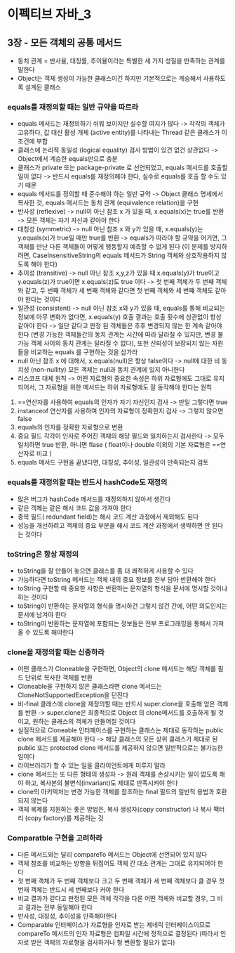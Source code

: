 # 이펙티브 자바_3
## 3장 -  모든 객체의 공통 메서드
* 동치 관계 = 반사율, 대칭률, 추이율이라는 특별한 세 가지 성질을 만족하는 관계를 말한다
* Object는 객체 생성이 가능한 클래스이긴 하지만 기본적으로는 계승해서 사용하도록 설계된 클래스

### equals를 재정의할 때는 일반 규약을 따르라
* equals 메서드는 재정의하기 쉬워 보이지만 실수할 여지가 많다 -> 각각의 객체가 고유하다, 값 대신 활성 개체 (active entity)를 나타내는 Thread 같은 클래스가 이 조건에 부합
* 클래스에 논리적 동일성 (logical equality) 검사 방법이 있건 없건 상관없다 -> Object에서 계승한 equals만으로 충분
* 클래스가 private 또는 package-private 로 선언되었고, equals 메서드를 호출할 일이 없다 -> 반드시 equals를 재정의해야 한다, 실수로 equals를 호출 할 수도 있기 때문
* equals 메서드를 정의할 때 준수해야 하는 일반 규약 -> Object 클래스 명세에서 복사한 것, equals 메서드는 동치 관계 (equivalence relation)을 구현 
* 반사성 (reflexive) -> null이 아닌 참조 x 가 있을 때, x.equals(x)는 true를 반환 -> 모든 객체는 자기 자신과 같아야 한다
* 대칭성 (symmetric) -> null 아닌 참조 x 와 y가 있을 때, x.equals(y)는 y.equals(x)가 true일 때만 true를 반환 -> equals가 따라야 할 규약을 어기면, 그 객체를 만난 다른 객체들이 어떻게 행동할지 예측할 수 없게 된다 (이 문제를 방지하려면, CaseInsensitiveString의 equals 메서드가 String 객체와 상호작용하지 않도록 해야 한다)
* 추이성 (transitive) -> null 아닌 참조 x,y,z가 있을 때 x.equals(y)가 true이고 y.equals(z)가 true이면 x.equals(z)도 true 이다 -> 첫 번째 객체가 두 번째 객체와 같고, 두 번째 객체가 세 번째 객체와 같다면 첫 번째 객체와 세 번쨰 객체도 같아야 한다는 것이다
* 일관성 (consistent) -> null 아닌 참조 x와  y가 있을 때, equals를 통해 비교되는 정보에 아무 변화가 없다면, x.equals(y) 호출 결과는 호출 횟수에 상관없이 항상 같아야 한다 -> 일단 같다고 판정 된 객체들은 추후 변경되지 않는 한 계속 같아야 한다 (변경 가능한 객체들간의 동치 관계는 시간에 따라 달라질 수 있지만, 변경 불가능 객체 사이의 동치 관계는 달라질 수 없다), 또한 신뢰성이 보장되지 않는 자원들을 비교하는 equals 를 구현하는 것을 삼가라 
* null 아닌 참조 x 에 대해서, x.equals(null)은 항상 false이다 -> null에 대한 비 동치성 (non-nullity) 모든 객체는 null과 동치 관계에 있지 아니한다
* 리스코프 대체 원칙 -> 어떤 자료형의 중요한 속성은 하위 자료형에도 그대로 유지되어서, 그 자료형을 위한 메서드는 하위 자료형에도 잘 동작해야 한다는 원칙

1. ==연산자를 사용하여 equals의 인자가 자기 자신인지 검사 -> 만일 그렇다면 true
2. instanceof 연산자를 사용하여 인자의 자료형이 정확한지 검사 -> 그렇지 않으면 false
3. equals의 인자를 정확한 자료형으로 변환 
4. 중요 필드 각각이 인자로 주어진 객체의 해당 필드와 일치하는지 검사한다 -> 모두 일치하면 true 반환, 아니면 flase ( float이나 double 이외의 기본 자료형은 ==연산자로 비교 )
5. equals 메서드 구현을 끝냈다면, 대칭성, 추이성, 일관성이 만족되는지 검토

### equals를 재정의할 때는 반드시 hashCode도 재정의
* 많은 버그가 hashCode 메서드를 재정의하지 않아서 생긴다
* 같은 객체는 같은 해시 코드 값을 가져야 한다
* 중복 필드( redundant field)는 해시 코드 계산 과정에서 제외해도 된다
* 성능을 개선하려고 객체의 중요 부분을 해시 코드 계산 과정에서 생략하면 안 된다는 것이다

### toString은 항상 재정의
* toString을 잘 만들어 놓으면 클래스를 좀 더 쾌적하게 사용할 수 있다
* 가능하다면 toString 메서드는 객체 내의 중요 정보를 전부 담아 반환해야 한다
* toString 구현할 때 중요한 사항은 반환하는 문자열의 형식을 문서에 명시할 것이냐 하는 것이다
* toString이 반환하는 문자열의 형식을 명시하건 그렇지 않건 간에, 어떤 의도인지는 문서에 남겨야 한다
* toString이 반환하는 문자열에 포함되는 정보들은 전부 프로그래밍을 통해서 가져올 수 있도록 해야한다

### clone을 재정의할 때는 신중하라
* 어떤 클래스가 Cloneable을 구현하면, Object의 clone 메서드는 해당 객체를 필드 단위로 복사한 객체를 반환
* Cloneable을 구현하지 않은 클래스라면 clone 메서드는 CloneNotSupportedException을 던진다
* 비-final 클래스에 clone을 재정의할 때는 반드시 super.clone을 호출해 얻은 객체를 반환 -> super.clone은 최종적으로 Object 의 clone메서드를 호출하게 될 것이고, 원하는 클래스의 객체가 만들어질 것이다
* 실질적으로 Cloneable 인터페이스를 구현하는 클래스는 제대로 동작하는 public clone 메서드를 제공해야 한다 -> 해당 클래스의 모든 상위 클래스가 제대로 된 public 또는 protected clone 메서드를 제공하지 않으면 일반적으로는 불가능한 일이다
* 라이브러리가 할 수 있는 일을 클라이언트에게 미루지 말라
* clone 메서드는 또 다른 형태의 생성자 -> 원래 객체를 손상시키는 일이 없도록 해야 하고, 복사본의 불변식(invariant)도 제대로 만족시켜야 한다
* clone의 아키텍처는 변경 가능한 객체를 참조하는 final 필드의 일반적 용법과 호환되지 않는다
* 객체 복제를 지원하는 좋은 방법은, 복사 생성자(copy constructor) 나 복사 팩터리 (copy factory)를 제공하는 것

### Comparatble 구현을 고려하라
* 다른 메서드와는 달리 compareTo 메서드는 Object에 선언되어 있지 않다
* 객체 참조를 비교하는 방향을 뒤집어도 객체 간 대소 관계는 그대로 유지되어야 한다
* 첫 번째 객체가 두 번째 객체보다 크고 두 번째 객체가 세 번째 객체보다 클 경우 첫 번재 객체는 반드시 세 번째보다 커야 한다
* 비교 결과가 같다고 판정된 모든 객체 각각을 다른 어떤 객체와 비교할 경우, 그 비교 결과는 전부 동일해야 한다
* 반사성, 대칭성, 추이성을 만족해야한다
* Comparable 인터페이스가 자료형을 인자로 받는 제네릭 인터페이스이므로 compareTo 메서드의 인자 자료형은 컴파일 시간에 정적으로 결정된다 (따라서 인자로 받은 객체의 자료형을 검사하거나 형 변환할 필요가 없다)
